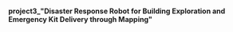 #### project3_"Disaster Response Robot for Building Exploration and Emergency Kit Delivery through Mapping"

